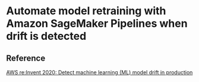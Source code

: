 # Automate model retraining with Amazon SageMaker Pipelines when drift is detected

## Reference

[AWS re:Invent 2020: Detect machine learning (ML) model drift in production](https://youtu.be/J9T0X9Jxl_w?si=kOKhQPSgY-zRHRF4)
